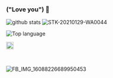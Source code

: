 ### ("Love you") 👋

<!--
**KURNIAW4TI/KURNIAW4TI** is a ✨ _special_ ✨ repository because its `README.md` (this file) appears on your GitHub profile.

Here are some ideas to get you started:

- 🔭 I’m currently working on ...
- 🌱 I’m currently learning ...
- 👯 I’m looking to collaborate on ...
- 🤔 I’m looking for help with ...
- 💬 Ask me about ...
- 📫 How to reach me: ...
- 😄 Pronouns: ...
- ⚡ Fun fact: ...
-->


![github stats](https://github-readme-stats.vercel.app/api?username=KURNIAW4TI&show_icons=true&theme=dark)
![STK-20210129-WA0044](https://user-images.githubusercontent.com/78569593/108427682-22c26180-7270-11eb-8c88-43b3c94cfc9c.JPG)

<img src="https://github-readme-stats.vercel.app/api/top-langs/?username=storiku&layout=compact" alt="Top language">

<a href="https://www.facebook.com/munir.amkay"><img src="https://image.flaticon.com/icons/svg/174/174848.svg" alt="alt text" width="20" height="20"></a>

&nbsp;&nbsp;     &nbsp;&nbsp;    &nbsp;&nbsp;   &nbsp;&nbsp;   &nbsp;&nbsp;

![FB_IMG_16088226689950453](https://user-images.githubusercontent.com/78569593/108432638-48069e00-7277-11eb-8d64-a2b73e6f57e7.jpg)
